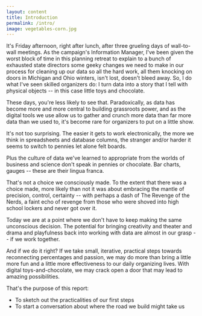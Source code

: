 ```yaml
---
layout: content
title: Introduction
permalink: /intro/
image: vegetables-corn.jpg
---
```


It's Friday afternoon, right after lunch, after three grueling days of wall-to-wall meetings. As the campaign's Information Manager, I've been given the worst block of time in this planning retreat to explain to a bunch of exhausted state directors some geeky changes we need to make in our process for cleaning up our data so all the hard work, all them knocking on doors in Michigan and Ohio winters, isn't lost, doesn't bleed away. So, I do what I've seen skilled organizers do: I turn data into a story that I tell with physical objects -- in this case little toys and chocolate.

These days, you're less likely to see that. Paradoxically, as data has become more and more central to building grassroots power, and as the digital tools we use allow us to gather and crunch more data than far more data than we used to, it's become rare for organizers to put on a little show.

It's not too surprising. The easier it gets to work electronically, the more we think in spreadsheets and database columns, the stranger and/or harder it seems to switch to pennies let alone felt boards.

Plus the culture of data we've learned to appropriate from the worlds of business and science don't speak in pennies or chocolate. Bar charts, gauges -- these are their lingua franca.

That's not a choice we consciously made. To the extent that there was a choice made, more likely than not it was about embracing the mantle of precision, control, certainty -- with perhaps a dash of The Revenge of the Nerds, a faint echo of revenge from those who were shoved into high school lockers and never got over it.

Today we are at a point where we don't have to keep making the same unconscious decision. The potential for bringing creativity and theater and drama and playfulness back into working with data are almost in our grasp -- if we work together.

And if we do it right? If we take small, iterative, practical steps towards reconnecting percentages and passion, we may do more than bring a little more fun and a little more effectiveness to our daily organizing lives. With digital toys-and-chocolate, we may crack open a door that may lead to amazing possibilities.

That's the purpose of this report:
- To sketch out the practicalities of our first steps
 - To start a conversation about where the road we build might take us

